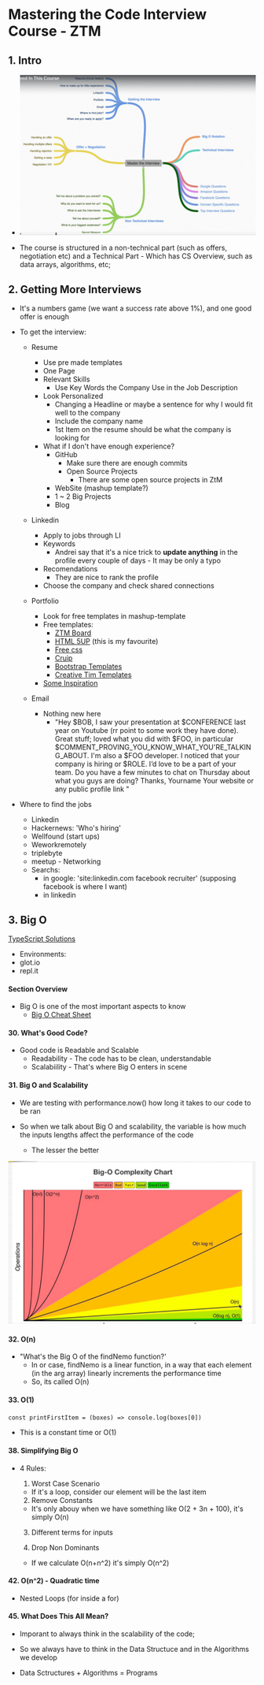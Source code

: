 # Mastering the Code Interview Course - ZTM

## 1. Intro

- ![Course Structure](/images/1_course-structure.png)

- The course is structured in a non-technical part (such as offers, negotiation etc) and a Technical Part - Which has CS Overview, such as data arrays, algorithms, etc;

## 2. Getting More Interviews

- It's a numbers game (we want a success rate above 1%), and one good offer is enough

- To get the interview:

  - Resume
    - Use pre made templates
    - One Page
    - Relevant Skills
      - Use Key Words the Company Use in the Job Description
    - Look Personalized
      - Changing a Headline or maybe a sentence for why I would fit well to the company
      - Include the company name
      - 1st Item on the resume should be what the company is looking for
    - What if I don't have enough experience?
      - GitHub
        - Make sure there are enough commits
        - Open Source Projects
          - There are some open source projects in ZtM
      - WebSite (mashup template?)
      - 1 ~ 2 Big Projects
      - Blog
  - Linkedin
    - Apply to jobs through LI
    - Keywords
      - Andrei say that it's a nice trick to **update anything** in the profile every couple of days - It may be only a typo
    - Recomendations
      - They are nice to rank the profile
    - Choose the company and check shared connections
  - Portfolio

    - Look for free templates in mashup-template
    - Free templates:
      - [ZTM Board](https://github.com/zero-to-mastery/ZtM-Job-Board)
      - [HTML 5UP](https://html5up.net/) (this is my favourite)
      - [Free css](https://www.free-css.com/template-categories/portfolio)
      - [Cruip](https://cruip.com/)
      - [Bootstrap Templates](https://mdbootstrap.com/freebies/)
      - [Creative Tim Templates](https://www.creative-tim.com/bootstrap-themes/free)
    - [Some Inspiration](https://www.awwwards.com/websites/portfolio/)

  - Email
    - Nothing new here
      - "Hey $BOB,
        I saw your presentation at $CONFERENCE last year on Youtube (rr point to some work they have done).
        Great stuff; loved what you did with $FOO, in particular
        $COMMENT_PROVING_YOU_KNOW_WHAT_YOU'RE_TALKING_ABOUT.
        I'm also a $FOO developer. I noticed that your company is hiring
        or $ROLE. I’d love to be a part of your team. Do you have a
        few minutes to chat on Thursday about what you guys are doing?
        Thanks,
        Yourname
        Your website or any public profile link
        "

- Where to find the jobs
  - Linkedin
  - Hackernews: 'Who's hiring'
  - Wellfound (start ups)
  - Weworkremotely
  - triplebyte
  - meetup - Networking
  - Searchs:
    - in google: 'site:linkedin.com facebook recruiter' (supposing facebook is where I want)
    - in linkedin

## 3. Big O

[TypeScript Solutions](https://github.com/CoffeelessProgrammer/Data-Structures-and-Algorithms-TS)

- Environments:
- glot.io
- repl.it

#### Section Overview

- Big O is one of the most important aspects to know
  - [Big O Cheat Sheet](https://zerotomastery.io/cheatsheets/big-o-cheat-sheet/)

#### 30. What's Good Code?

- Good code is Readable and Scalable
  - Readability - The code has to be clean, understandable
  - Scalabiility - That's where Big O enters in scene

#### 31. Big O and Scalability

- We are testing with performance.now() how long it takes to our code to be ran

- So when we talk about Big O and scalability, the variable is how much the inputs lengths affect the performance of the code
  - The lesser the better

![Big O Chart](images/Big%20O%20Chart.png)

#### 32. O(n)

- "What's the Big O of the findNemo function?'
  - In or case, findNemo is a linear function, in a way that each element (in the arg array) linearly increments the performance time
  - So, its called O(n)

#### 33. O(1)

`const printFirstItem = (boxes) => console.log(boxes[0])`

- This is a constant time or O(1)

#### 38. Simplifying Big O

- 4 Rules:

  1. Worst Case Scenario

  - If it's a loop, consider our element will be the last item

  2. Remove Constants

  - It's only abouy when we have something like O(2 + 3n + 100), it's simply O(n)

  3. Different terms for inputs

  4. Drop Non Dominants

  - If we calculate O(n+n^2) it's simply O(n^2)

#### 42. O(n^2) - Quadratic time

- Nested Loops (for inside a for)

#### 45. What Does This All Mean?

- Imporant to always think in the scalability of the code;

- So we always have to think in the Data Structuce and in the Algorithms we develop

- Data Sctructures + Algorithms = Programs
